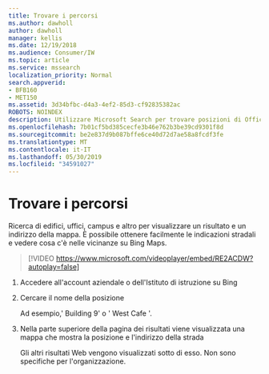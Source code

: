 ```yaml
---
title: Trovare i percorsi
ms.author: dawholl
author: dawholl
manager: kellis
ms.date: 12/19/2018
ms.audience: Consumer/IW
ms.topic: article
ms.service: mssearch
localization_priority: Normal
search.appverid:
- BFB160
- MET150
ms.assetid: 3d34bfbc-d4a3-4ef2-85d3-cf92835382ac
ROBOTS: NOINDEX
description: Utilizzare Microsoft Search per trovare posizioni di Office, Building e altre aree di lavoro, ottenere indicazioni stradali e altro ancora.
ms.openlocfilehash: 7b01cf5bd385cecfe3b46e762b3be39cd9301f8d
ms.sourcegitcommit: be2e837d9b087bffe6ce40d72d7ae58a8fcdf3fe
ms.translationtype: MT
ms.contentlocale: it-IT
ms.lasthandoff: 05/30/2019
ms.locfileid: "34591027"
---
```

# <a name="find-locations"></a>Trovare i percorsi

Ricerca di edifici, uffici, campus e altro per visualizzare un risultato e un indirizzo della mappa. È possibile ottenere facilmente le indicazioni stradali e vedere cosa c'è nelle vicinanze su Bing Maps.

> [!VIDEO https://www.microsoft.com/videoplayer/embed/RE2ACDW?autoplay=false]
  
1. Accedere all'account aziendale o dell'Istituto di istruzione su Bing
    
2. Cercare il nome della posizione
    
    Ad esempio,' Building 9' o ' West Cafe '.
    
3. Nella parte superiore della pagina dei risultati viene visualizzata una mappa che mostra la posizione e l'indirizzo della strada
    
    Gli altri risultati Web vengono visualizzati sotto di esso. Non sono specifiche per l'organizzazione.

  

